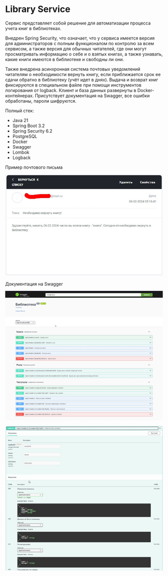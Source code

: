 # Library Service

Сервис представляет собой решение для автоматизации процесса учета книг в библиотеках.

Внедрен Spring Security, что означает, что у сервиса имеется версия для администраторов с полным функционалом 
по контролю за всем сервисом, а также версия для обычных читателей, где они могут просматривать информацию о себе 
и о взятых книгах, а также узнавать, какие книги имеются в библиотеке и свободны ли они.

Также внедрена асинхронная система почтовых уведомлений читателям о необходимости вернуть книгу, 
если приближается срок ее сдачи обратно в библиотеку (учёт идет в днях). Выдача и возврат книг фиксируются 
в специальном файле при помощи инструментов логирования от logback. 
Клиент и база данных развернуты в Docker-контейнерах. Присутствует документация на Swagger, все ошибки обработаны, 
пароли шифруются.

Полный стек:
* Java 21
* Spring Boot 3.2
* Spring Security 6.2
* PostgreSQL
* Docker
* Swagger
* Lombok
* Logback

Пример почтового письма

![screen3.jpg](src%2Fmain%2Fresources%2Fimgs%2Fscreen3.jpg)

Документация на Swagger

![screen.jpg](src%2Fmain%2Fresources%2Fimgs%2Fscreen.jpg)

![screen2.jpg](src%2Fmain%2Fresources%2Fimgs%2Fscreen2.jpg)